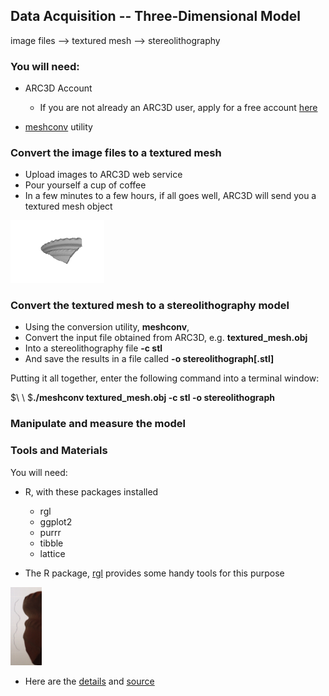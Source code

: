 ## Data Acquisition -- Three-Dimensional Model

image files --> textured mesh --> stereolithography

### You will need:

* ARC3D Account
    * If you are not already an ARC3D user, apply for a free account [here](https://homes.esat.kuleuven.be/~visit3d/webservice/v2/request_login.php)

* [meshconv](http://www.patrickmin.com/meshconv/) utility

### Convert the image files to a textured mesh
* Upload images to ARC3D web service
* Pour yourself a cup of coffee
* In a few minutes to a few hours, if all goes well, ARC3D will send you a textured mesh object

<img src="images/model.png" width="150">

### Convert the textured mesh to a stereolithography model
* Using the conversion utility, **meshconv**,
* Convert the input file obtained from ARC3D, e.g. **textured_mesh.obj** 
* Into a stereolithography file **-c stl**
* And save the results in a file called **-o stereolithograph[.stl]**

Putting it all together, enter the following command into a terminal window:

$\ \ $__./meshconv textured_mesh.obj -c stl -o stereolithograph__

### Manipulate and measure the model

### Tools and Materials

You will need:

* R, with these packages installed
    + rgl
    + ggplot2
    + purrr
    + tibble
    + lattice

* The R package, [rgl](https://www.rdocumentation.org/packages/rgl/versions/0.97.0) provides some handy tools for this purpose

<img src="images/profile_vs_actual.png" width="50">

* Here are the  [details](https://github.com/KarlEdwards/Photogrammetric-Potsherd-Profile/blob/master/demonstration.md) and [source](https://github.com/KarlEdwards/Photogrammetric-Potsherd-Profile/blob/master/demonstration.R)
